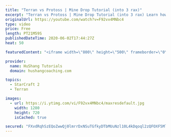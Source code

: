 ```yaml
---
title: "Terran vs Protoss | Mine Drop Tutorial (into 3 rax)"
excerpt: "Terran vs Protoss | Mine Drop Tutorial (into 3 rax) Learn how to start dominating Protoss players with one of the most standard builds in TvP. In this guide you'll learn how to begin with a mine drop to put on some pressure with the possibility of dealing game ending damage and then transition into a"
originalUrl: https://youtube.com/watch?v=F92vx4MNbc4
type: video
price: Free
length: PT21M59S
publishedDateTime: 2020-06-02T17:44:27Z
heat: 50

featuredContent: "<iframe width=\"800\" height=\"500\" frameborder=\"0\" src=\"https://www.youtube.com/embed/F92vx4MNbc4\" allow=\"accelerometer; autoplay; encrypted-media; gyroscope; picture-in-picture\" allowfullscreen></iframe>"

provider:
  name: HuShang Tutorials
  domain: hushangcoaching.com

topics:
  - StarCraft 2
  - Terran

images:
  - url: https://i.ytimg.com/vi/F92vx4MNbc4/maxresdefault.jpg
    width: 1280
    height: 720
    isCached: true

secured: "FXvdRqhSzEQoZwwQj0lmrrDxNSuTGfkyDTbMUuNzl10L4kDqoql2zQFOXF5MlPjHot4SiM62LkBXvhaDFEIV7guJjhZTM7xYAiSujtVEOVs1sWd2t0dgDdL9ab7mRkGQkXQ9GTdApGmfYvWEFhILWb+s4aT+llG04VxQTfB3uzMTmG0J8syC+zR+pdC/8+6gTUR0dHH+ou79BlyFOgFEQ599fPh29KsCjADV8qId00+M3DpK9PVqk2pPVgKf4ZbuQgu7AcUeQvZ1fcACpjJSY4aJx5K8H5oWWJTZhqxzBOH8pjwzxyiSyHlL1cuYvsi7kJ8cANyG/c7QwEG1bhj0vEF79Yl7qdBVbZWj7b1EdfH9/18VCI/QMLWKANmU9IwEK/xYNQOMhqWEYqtXrixi1jKhyFM/BBa8D1xyzzlwMok=;ajnvS2Ru00WBzq5r0j2urQ=="
---
```


